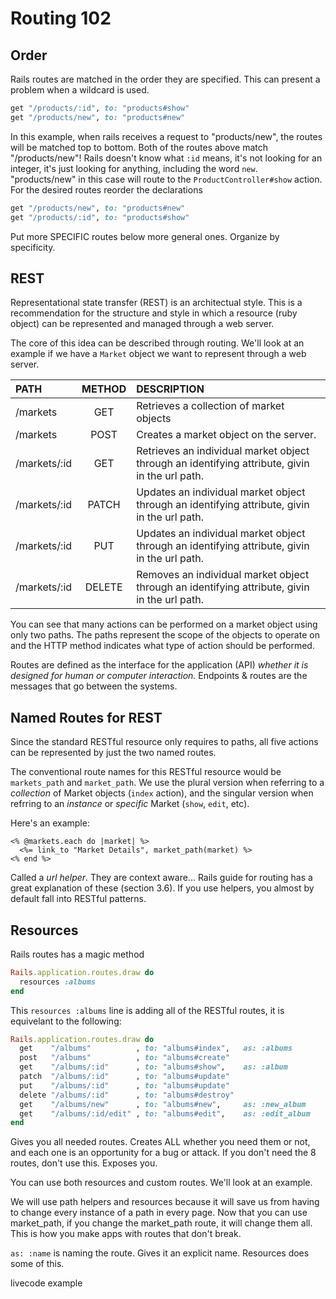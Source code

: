 # Routing 102

## Order

Rails routes are matched in the order they are specified. This can present a problem when a wildcard is used.

```ruby
get "/products/:id", to: "products#show"
get "/products/new", to: "products#new"
```

In this example, when rails receives a request to "products/new", the routes will be matched top to bottom. Both of the routes above match "/products/new"!
Rails doesn't know what `:id` means, it's not looking for an integer,
it's just looking for anything, including the word `new`. "products/new"
in this case will route to the `ProductController#show` action. For the
desired routes reorder the declarations

```ruby
get "/products/new", to: "products#new"
get "/products/:id", to: "products#show"
```

Put more SPECIFIC routes below more general ones. Organize by specificity.


## REST

Representational state transfer (REST) is an architectual style. This is a recommendation for the structure and style in which
a resource (ruby object) can be represented and managed through a web server.

The core of this idea can be described through routing. We'll look at an example if we have a `Market` object we want to represent through a web server.

|PATH        | METHOD| DESCRIPTION|
|:----------|:-----:|:-----------|
| /markets       | GET    | Retrieves a collection of market objects|
| /markets       | POST   | Creates a market object on the server. |
| /markets/:id   | GET    | Retrieves an  individual market object through an identifying attribute, givin in the url path.|
| /markets/:id   | PATCH    | Updates an individual market object through an identifying attribute, givin in the url path.|
| /markets/:id   | PUT    | Updates an individual market object through an identifying attribute, givin in the url path.|
| /markets/:id   | DELETE | Removes an individual market object through an identifying attribute, givin in the url path.|

You can see that many actions can be performed on a market object using only two paths.
The paths represent the scope of the objects to operate on and the HTTP method indicates what type of action should be performed.

Routes are defined as the interface for the application (API) _whether it is designed for human or computer interaction._ Endpoints & routes are the messages that go between the systems.

## Named Routes for REST
Since the standard RESTful resource only requires to paths, all five actions can be represented by just the two named routes.

The conventional route names for this RESTful resource would be `markets_path` and `market_path`. We use the plural version when referring to a _collection_ of Market objects (`index` action), and the singular version when refrring to an _instance_ or _specific_ Market (`show`, `edit`, etc).

Here's an example:

```erb
<% @markets.each do |market| %>
  <%= link_to "Market Details", market_path(market) %>
<% end %>
```

Called a _url helper_. They are context aware... Rails guide for routing has a great explanation of these (section 3.6). If you use helpers, you almost by default fall into RESTful patterns.


## Resources
Rails routes has a magic method

```ruby
Rails.application.routes.draw do
  resources :albums
end
```

This `resources :albums` line is adding all of the RESTful routes, it is equivelant to the following:


```ruby
Rails.application.routes.draw do
  get    "/albums"          , to: "albums#index",   as: :albums
  post   "/albums"          , to: "albums#create"
  get    "/albums/:id"      , to: "albums#show",    as: :album
  patch  "/albums/:id"      , to: "albums#update"
  put    "/albums/:id"      , to: "albums#update"
  delete "/albums/:id"      , to: "albums#destroy"
  get    "/albums/new"      , to: "albums#new",     as: :new_album
  get    "/albums/:id/edit" , to: "albums#edit",    as: :edit_album
end
```

Gives you all needed routes. Creates ALL whether you need them or not, and each one is an opportunity for a bug or attack. If you don't need the 8 routes, don't use this. Exposes you.

You can use both resources and custom routes. We'll look at an example.

We will use path helpers and resources because it will save us from having to change every instance of a path in every page. Now that you can use market_path, if you change the market_path route, it will change them all. This is how you make apps with routes that don't break.

`as: :name` is naming the route. Gives it an explicit name. Resources does some of this.

livecode example
